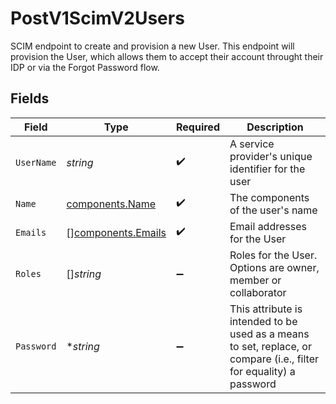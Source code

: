 # PostV1ScimV2Users

SCIM endpoint to create and provision a new User. This endpoint will provision the User, which allows them to accept their account throught their IDP or via the Forgot Password flow.


## Fields

| Field                                                                                                               | Type                                                                                                                | Required                                                                                                            | Description                                                                                                         |
| ------------------------------------------------------------------------------------------------------------------- | ------------------------------------------------------------------------------------------------------------------- | ------------------------------------------------------------------------------------------------------------------- | ------------------------------------------------------------------------------------------------------------------- |
| `UserName`                                                                                                          | *string*                                                                                                            | :heavy_check_mark:                                                                                                  | A service provider's unique identifier for the user                                                                 |
| `Name`                                                                                                              | [components.Name](../../models/components/name.md)                                                                  | :heavy_check_mark:                                                                                                  | The components of the user's name                                                                                   |
| `Emails`                                                                                                            | [][components.Emails](../../models/components/emails.md)                                                            | :heavy_check_mark:                                                                                                  | Email addresses for the User                                                                                        |
| `Roles`                                                                                                             | []*string*                                                                                                          | :heavy_minus_sign:                                                                                                  | Roles for the User. Options are owner, member or collaborator                                                       |
| `Password`                                                                                                          | **string*                                                                                                           | :heavy_minus_sign:                                                                                                  | This attribute is intended to be used as a means to set, replace, or compare (i.e., filter for equality) a password |